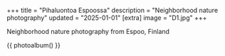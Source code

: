 +++
title = "Pihaluontoa Espoossa"
description = "Neighborhood nature photography"
updated = "2025-01-01"
[extra]
image = "D1.jpg"
+++

Neighborhood nature photography from Espoo, Finland

{{
  photoalbum()
}}